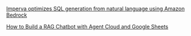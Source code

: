 [Imperva optimizes SQL generation from natural language using Amazon Bedrock](https://aws.amazon.com/blogs/machine-learning/imperva-optimizes-sql-generation-from-natural-language-using-amazon-bedrock/) 

[How to Build a RAG Chatbot with Agent Cloud and Google Sheets](https://www.freecodecamp.org/news/build-a-rag-chatbot-agent-cloud-google-sheets/) 
